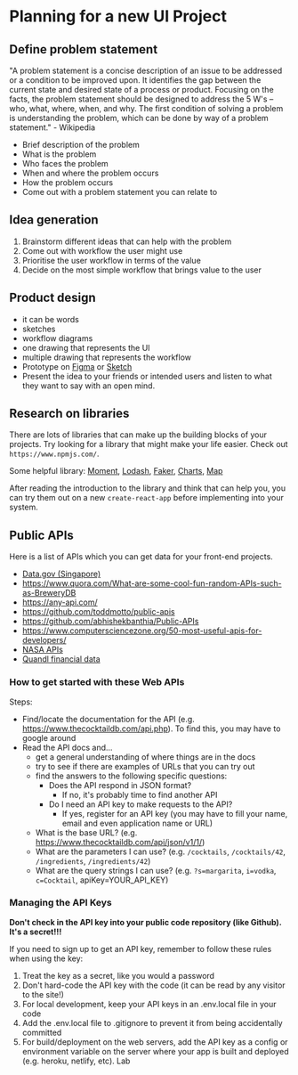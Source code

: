 # Planning for a new UI Project

## Define problem statement

"A problem statement is a concise description of an issue to be addressed or a condition to be improved upon. It identifies the gap between the current state and desired state of a process or product. Focusing on the facts, the problem statement should be designed to address the 5 W's – who, what, where, when, and why. The first condition of solving a problem is understanding the problem, which can be done by way of a problem statement." - Wikipedia

- Brief description of the problem
- What is the problem
- Who faces the problem
- When and where the problem occurs
- How the problem occurs
- Come out with a problem statement you can relate to

## Idea generation

1. Brainstorm different ideas that can help with the problem
2. Come out with workflow the user might use
3. Prioritise the user workflow in terms of the value
4. Decide on the most simple workflow that brings value to the user

## Product design

- it can be words
- sketches
- workflow diagrams
- one drawing that represents the UI
- multiple drawing that represents the workflow
- Prototype on [Figma](https://www.figma.com/) or [Sketch](https://www.sketch.com/)
- Present the idea to your friends or intended users and listen to what they want to say with an open mind.

## Research on libraries

There are lots of libraries that can make up the building blocks of your projects.
Try looking for a library that might make your life easier.
Check out `https://www.npmjs.com/`.

Some helpful library: [Moment](https://www.npmjs.com/package/moment), [Lodash](https://www.npmjs.com/package/lodash), [Faker](https://www.npmjs.com/package/faker), [Charts](https://www.npmjs.com/package/react-chartjs-2), [Map](https://www.npmjs.com/package/google-map-react)

After reading the introduction to the library and think that can help you, you can try them out on a new `create-react-app` before implementing into your system.

## Public APIs

Here is a list of APIs which you can get data for your front-end projects.

- [Data.gov (Singapore)](https://data.gov.sg/developer)
- https://www.quora.com/What-are-some-cool-fun-random-APIs-such-as-BreweryDB
- https://any-api.com/
- https://github.com/toddmotto/public-apis
- https://github.com/abhishekbanthia/Public-APIs
- https://www.computersciencezone.org/50-most-useful-apis-for-developers/
- [NASA APIs](https://api.nasa.gov/)
- [Quandl financial data](https://github.com/normanjoyner/node-quandl)

### How to get started with these Web APIs

Steps:

- Find/locate the documentation for the API (e.g. https://www.thecocktaildb.com/api.php). To find this, you may have to google around
- Read the API docs and...
  - get a general understanding of where things are in the docs
  - try to see if there are examples of URLs that you can try out
  - find the answers to the following specific questions:
    - Does the API respond in JSON format?
      - If no, it's probably time to find another API
    - Do I need an API key to make requests to the API?
      - If yes, register for an API key (you may have to fill your name, email and even application name or URL)
  - What is the base URL? (e.g. https://www.thecocktaildb.com/api/json/v1/1/)
  - What are the parameters I can use? (e.g. `/cocktails`, `/cocktails/42`, `/ingredients`, `/ingredients/42`)
  - What are the query strings I can use? (e.g. `?s=margarita`, `i=vodka`, `c=Cocktail`, apiKey=YOUR_API_KEY)

### Managing the API Keys

**Don't check in the API key into your public code repository (like Github). It's a secret!!!**

If you need to sign up to get an API key, remember to follow these rules when using the key:

1. Treat the key as a secret, like you would a password
2. Don't hard-code the API key with the code (it can be read by any visitor to the site!)
3. For local development, keep your API keys in an .env.local file in your code
4. Add the .env.local file to .gitignore to prevent it from being accidentally committed
5. For build/deployment on the web servers, add the API key as a config or environment variable on the server where your app is built and deployed (e.g. heroku, netlify, etc).
   Lab
